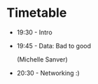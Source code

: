 # Timetable

* 19:30 - Intro
* 19:45 - Data: Bad to good

   (Michelle Sanver)
* 20:30 - Networking :)
